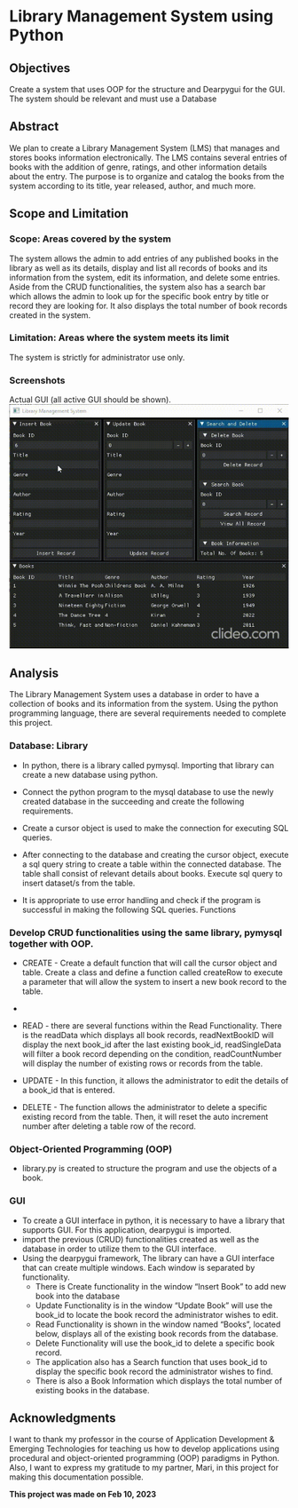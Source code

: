 # Library Management System using Python

## Objectives
Create a system that uses OOP for the structure and Dearpygui for the GUI. The system should be relevant and must use a Database

## Abstract
We plan to create a Library Management System (LMS) that manages and stores books information electronically. The LMS contains several entries of books with the addition of genre, ratings, and other information details about the entry. The purpose is to organize and catalog the books from the system according to its title, year released, author, and much more. 

## Scope and Limitation
### Scope:  Areas covered by the system
The system allows the admin to add entries of any published books in the library as well as its details, display and list all records of books and its information from the system, edit its information, and delete some entries. Aside from the CRUD functionalities, the system also has a search bar which allows the admin to look up for the specific book entry by title or record they are looking for. It also displays the total number of book records created in the system.

### Limitation: Areas where the system meets its limit
The system is strictly for administrator use only.

### Screenshots
Actual GUI (all active GUI should be shown).
![](/lms.gif)


## Analysis
The Library Management System uses a database in order to have a collection of books and its information from the system. 
Using the python programming language, there are several requirements needed to complete this project. 
### Database: Library
- In python, there is a library called pymysql. Importing that library can create a new database using python.
- Connect the python program to the mysql database to use the newly created database in the succeeding and create the following requirements. 
- Create a cursor object is used to make the connection for executing SQL queries.

- After connecting to the database and creating the cursor object, execute a sql query string to create a table within the connected database. The table shall consist of relevant details about books. Execute sql query to insert dataset/s from the table.
- It is appropriate to use error handling and check if the program is successful in making the following SQL queries.
Functions

### Develop CRUD functionalities using the same library, pymysql together with OOP. 
- CREATE -  Create a default function that will call the cursor object and table. Create a class and define a function called createRow to execute a parameter that will allow the system to insert a new book record to the table.
- 
- READ - there are several functions within the Read Functionality. There is the readData which displays all book records, readNextBookID will display the next book_id after the last existing book_id, readSingleData will filter a book record depending on the condition, readCountNumber will display the number of existing rows or records from the table.
  
- UPDATE - In this function, it allows the administrator to edit the details of a book_id that is entered.
  
- DELETE - The function allows the administrator to delete a specific existing record from the table. Then, it will reset the auto increment number after deleting a table row of the record.
  
### Object-Oriented Programming (OOP)
- library.py is created to structure the program and use the objects of a book.
### GUI
- To create a GUI interface in python, it is necessary to have a library that supports GUI. For this application, dearpygui is imported.
- import the previous (CRUD) functionalities created as well as the database in order to utilize them to the GUI interface.
- Using the dearpygui framework, The library can have a GUI interface that can create multiple windows. Each window is separated by functionality. 
	- There is Create functionality in the window “Insert Book” to add new book into the database
	- Update Functionality is in the window “Update Book” will use the book_id to locate the book record the administrator wishes to edit.
	- Read Functionality is shown in the window named “Books”, located below, displays all of the existing book records from the database.
	- Delete Functionality will use the book_id to delete a specific book record.
	- The application also has a Search function that uses book_id to display the specific book record the administrator wishes to find.
	- There is also a Book Information which displays the total number of existing books in the database.

##  Acknowledgments
I want to thank my professor in the course of Application Development & Emerging Technologies for teaching us how to develop applications using procedural and object-oriented programming (OOP) paradigms in Python. Also, I want to express my gratitude to my partner, Mari, in this project for making this documentation possible.

**This project was made on Feb 10, 2023**